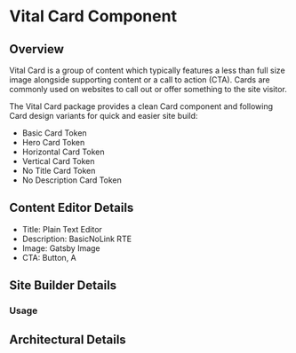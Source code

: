 # Vital Card Component

## Overview

Vital Card is a group of content which typically features a less than full size image alongside supporting content or a call to action (CTA). Cards are commonly used on websites to call out or offer something to the site visitor.

The Vital Card package provides a clean Card component and following Card 
design variants for quick and easier site build:

- Basic Card Token
- Hero Card Token
- Horizontal Card Token
- Vertical Card Token
- No Title Card Token
- No Description Card Token

## Content Editor Details

- Title: Plain Text Editor
- Description: BasicNoLink RTE
- Image: Gatsby Image
- CTA: Button, A


## Site Builder Details

### Usage



## Architectural Details



